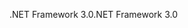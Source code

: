 <span data-ttu-id="8b873-101">.NET Framework 3.0</span><span class="sxs-lookup"><span data-stu-id="8b873-101">.NET Framework 3.0</span></span>